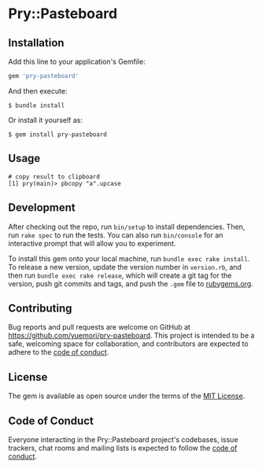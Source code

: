 # Pry::Pasteboard

## Installation

Add this line to your application's Gemfile:

```ruby
gem 'pry-pasteboard'
```

And then execute:

    $ bundle install

Or install it yourself as:

    $ gem install pry-pasteboard

## Usage

```
# copy result to clipboard
[1] pry(main)> pbcopy "a".upcase
```

## Development

After checking out the repo, run `bin/setup` to install dependencies. Then, run `rake spec` to run the tests. You can also run `bin/console` for an interactive prompt that will allow you to experiment.

To install this gem onto your local machine, run `bundle exec rake install`. To release a new version, update the version number in `version.rb`, and then run `bundle exec rake release`, which will create a git tag for the version, push git commits and tags, and push the `.gem` file to [rubygems.org](https://rubygems.org).

## Contributing

Bug reports and pull requests are welcome on GitHub at https://github.com/yuemori/pry-pasteboard. This project is intended to be a safe, welcoming space for collaboration, and contributors are expected to adhere to the [code of conduct](https://github.com/yuemori/pry-pasteboard/blob/master/CODE_OF_CONDUCT.md).


## License

The gem is available as open source under the terms of the [MIT License](https://opensource.org/licenses/MIT).

## Code of Conduct

Everyone interacting in the Pry::Pasteboard project's codebases, issue trackers, chat rooms and mailing lists is expected to follow the [code of conduct](https://github.com/yuemori/pry-pasteboard/blob/master/CODE_OF_CONDUCT.md).
